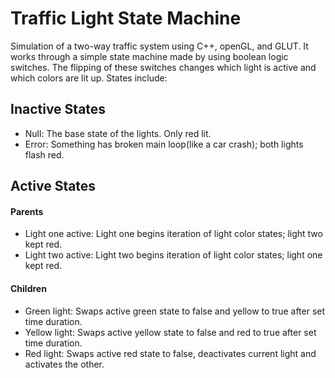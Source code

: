 # Traffic Light State Machine

Simulation of a two-way traffic system using C++, openGL, and GLUT. It works through a simple 
state machine made by using boolean logic switches. The flipping of these switches changes which
light is active and which colors are lit up. States include:

## Inactive States
-   Null: The base state of the lights. Only red lit.
-   Error: Something has broken main loop(like a car crash); both lights flash red.

## Active States 
#### Parents
-   Light one active: Light one begins iteration of light color states; light two kept red.
-   Light two active: Light two begins iteration of light color states; light one kept red.

#### Children
-   Green light: Swaps active green state to false and yellow to true after set time duration.
-   Yellow light: Swaps active yellow state to false and red to true after set time duration.
-   Red light: Swaps active red state to false, deactivates current light and activates the other.